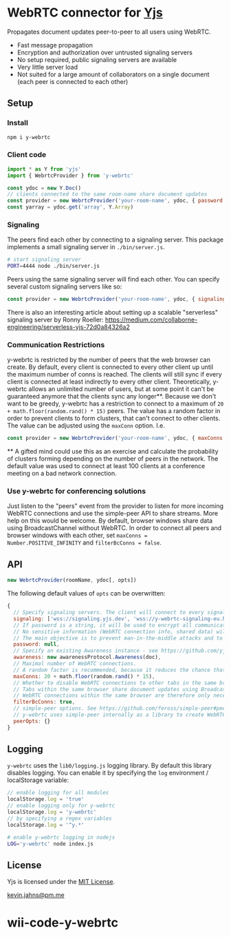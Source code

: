 # WebRTC connector for [Yjs](https://github.com/yjs/yjs)

Propagates document updates peer-to-peer to all users using WebRTC.

* Fast message propagation
* Encryption and authorization over untrusted signaling servers
* No setup required, public signaling servers are available
* Very little server load
* Not suited for a large amount of collaborators on a single document (each peer is connected to each other)

## Setup

### Install

```sh
npm i y-webrtc
```

### Client code

```js
import * as Y from 'yjs'
import { WebrtcProvider } from 'y-webrtc'

const ydoc = new Y.Doc()
// clients connected to the same room-name share document updates
const provider = new WebrtcProvider('your-room-name', ydoc, { password: 'optional-room-password' })
const yarray = ydoc.get('array', Y.Array)
```

### Signaling

The peers find each other by connecting to a signaling server. This package implements a small signaling server in `./bin/server.js`.

```sh
# start signaling server
PORT=4444 node ./bin/server.js
```

Peers using the same signaling server will find each other. You can specify several custom signaling servers like so:

```js
const provider = new WebrtcProvider('your-room-name', ydoc, { signaling: ['wss://y-webrtc-ckynwnzncc.now.sh', 'ws://localhost:4444'] })
```

There is also an interesting article about setting up a scalable "serverless" signaling server by Ronny Roeller: https://medium.com/collaborne-engineering/serverless-yjs-72d0a84326a2

### Communication Restrictions

y-webrtc is restricted by the number of peers that the web browser can create. By default, every client is connected to every other client up until the maximum number of conns is reached. The clients will still sync if every client is connected at least indirectly to every other client. Theoretically, y-webrtc allows an unlimited number of users, but at some point it can't be guaranteed anymore that the clients sync any longer**. Because we don't want to be greedy,
y-webrtc has a restriction to connect to a maximum of `20 + math.floor(random.rand() * 15)` peers. The value has a random factor in order to prevent clients to form clusters, that can't connect to other clients. The value can be adjusted using the `maxConn` option. I.e.

```js
const provider = new WebrtcProvider('your-room-name', ydoc, { maxConns: 70 + math.floor(random.rand() * 70) })
```

** A gifted mind could use this as an exercise and calculate the probability of clusters forming depending on the number of peers in the network. The default value was used to connect at least 100 clients at a conference meeting on a bad network connection.

### Use y-webrtc for conferencing solutions

Just listen to the "peers" event from the provider to listen for more incoming WebRTC connections and use the simple-peer API to share streams. More help on this would be welcome. By default, browser windows share data using BroadcastChannel without WebRTC. In order to connect all peers and browser windows with each other, set `maxConns = Number.POSITIVE_INFINITY` and `filterBcConns = false`.

## API

```js
new WebrtcProvider(roomName, ydoc[, opts])
```

The following default values of `opts` can be overwritten:

```js
{
  // Specify signaling servers. The client will connect to every signaling server concurrently to find other peers as fast as possible.
  signaling: ['wss://signaling.yjs.dev', 'wss://y-webrtc-signaling-eu.herokuapp.com', 'wss://y-webrtc-signaling-us.herokuapp.com'],
  // If password is a string, it will be used to encrypt all communication over the signaling servers.
  // No sensitive information (WebRTC connection info, shared data) will be shared over the signaling servers.
  // The main objective is to prevent man-in-the-middle attacks and to allow you to securely use public / untrusted signaling instances.
  password: null,
  // Specify an existing Awareness instance - see https://github.com/yjs/y-protocols
  awareness: new awarenessProtocol.Awareness(doc),
  // Maximal number of WebRTC connections.
  // A random factor is recommended, because it reduces the chance that n clients form a cluster.
  maxConns: 20 + math.floor(random.rand() * 15),
  // Whether to disable WebRTC connections to other tabs in the same browser.
  // Tabs within the same browser share document updates using BroadcastChannels.
  // WebRTC connections within the same browser are therefore only necessary if you want to share video information too.
  filterBcConns: true,
  // simple-peer options. See https://github.com/feross/simple-peer#peer--new-peeropts for available options.
  // y-webrtc uses simple-peer internally as a library to create WebRTC connections.
  peerOpts: {}
}
```

## Logging

`y-webrtc` uses the `lib0/logging.js` logging library. By default this library disables logging. You can enable it by specifying the `log` environment / localStorage variable:

```js
// enable logging for all modules
localStorage.log = 'true'
// enable logging only for y-webrtc
localStorage.log = 'y-webrtc'
// by specifying a regex variables
localStorage.log = '^y.*'
```

```sh
# enable y-webrtc logging in nodejs
LOG='y-webrtc' node index.js
```

## License
Yjs is licensed under the [MIT License](./LICENSE).

<kevin.jahns@pm.me>
# wii-code-y-webrtc

